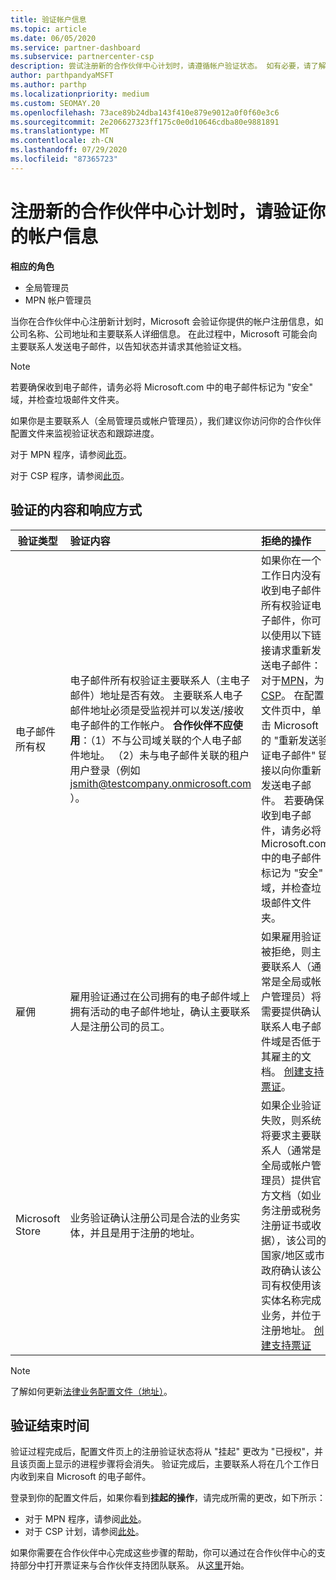 ```yaml
---
title: 验证帐户信息
ms.topic: article
ms.date: 06/05/2020
ms.service: partner-dashboard
ms.subservice: partnercenter-csp
description: 尝试注册新的合作伙伴中心计划时，请遵循帐户验证状态。 如有必要，请了解如何提供其他信息。
author: parthpandyaMSFT
ms.author: parthp
ms.localizationpriority: medium
ms.custom: SEOMAY.20
ms.openlocfilehash: 73ace89b24dba143f410e879e9012a0f0f60e3c6
ms.sourcegitcommit: 2e206627323ff175c0e0d10646cdba80e9881891
ms.translationtype: MT
ms.contentlocale: zh-CN
ms.lasthandoff: 07/29/2020
ms.locfileid: "87365723"
---
```

# <a name="verify-your-account-information-when-you-enroll-in-a-new-partner-center-program"></a>注册新的合作伙伴中心计划时，请验证你的帐户信息

**相应的角色**

- 全局管理员
- MPN 帐户管理员

当你在合作伙伴中心注册新计划时，Microsoft 会验证你提供的帐户注册信息，如公司名称、公司地址和主要联系人详细信息。 在此过程中，Microsoft 可能会向主要联系人发送电子邮件，以告知状态并请求其他验证文档。

>[!NOTE]
>若要确保收到电子邮件，请务必将 Microsoft.com 中的电子邮件标记为 "安全" 域，并检查垃圾邮件文件夹。

如果你是主要联系人（全局管理员或帐户管理员），我们建议你访问你的合作伙伴配置文件来监视验证状态和跟踪进度。

对于 MPN 程序，请参阅[此页](https://partner.microsoft.com/pcv/accountsettings/connectedpartnerprofile)。

对于 CSP 程序，请参阅[此页](https://partner.microsoft.com/pcv/accountsettings/partnerprofile)。


## <a name="what-is-verified-and-how-to-respond"></a>验证的内容和响应方式

|**验证类型**   |**验证内容**   |**拒绝的操作**   |
|----------------------------|:-----------------------------------|:--------------------------------------|
|电子邮件所有权   |电子邮件所有权验证主要联系人（主电子邮件）地址是否有效。 主要联系人电子邮件地址必须是受监视并可以发送/接收电子邮件的工作帐户。 **合作伙伴不应使用**：（1）不与公司域关联的个人电子邮件地址。 （2）未与电子邮件关联的租户用户登录（例如 jsmith@testcompany.onmicrosoft.com ）。  |如果你在一个工作日内没有收到电子邮件所有权验证电子邮件，你可以使用以下链接请求重新发送电子邮件：对于[MPN](https://partner.microsoft.com/pcv/accountsettings/connectedpartnerprofile)，为[CSP](https://partner.microsoft.com/pcv/accountsettings/partnerprofile)。 在配置文件页中，单击 Microsoft 的 "重新发送验证电子邮件" 链接以向你重新发送电子邮件。 若要确保收到电子邮件，请务必将 Microsoft.com 中的电子邮件标记为 "安全" 域，并检查垃圾邮件文件夹。|
|雇佣 |雇用验证通过在公司拥有的电子邮件域上拥有活动的电子邮件地址，确认主要联系人是注册公司的员工。|如果雇用验证被拒绝，则主要联系人（通常是全局或帐户管理员）将需要提供确认联系人电子邮件域是否低于其雇主的文档。 [创建支持票证](https://partner.microsoft.com/dashboard/support/csp/servicerequests/create?stage=2&topicid=c34a5c81-a111-476d-11a4-81c808c37a6b)。|
|Microsoft Store   |业务验证确认注册公司是合法的业务实体，并且是用于注册的地址。|如果企业验证失败，则系统将要求主要联系人（通常是全局或帐户管理员）提供官方文档（如业务注册或税务注册证书或收据），该公司的国家/地区或市政府确认该公司有权使用该实体名称完成业务，并位于注册地址。 [创建支持票证](https://partner.microsoft.com/dashboard/support/csp/servicerequests/create?stage=2&topicid=52ac28f3-d58f-99d9-9846-3df5a6477c54)|

>[!NOTE]
>了解如何更新[法律业务配置文件（地址）](update-your-partner-profile.md)。

## <a name="when-verification-concludes"></a>验证结束时间

验证过程完成后，配置文件页上的注册验证状态将从 "挂起" 更改为 "已授权"，并且该页面上显示的进程步骤将会消失。
验证完成后，主要联系人将在几个工作日内收到来自 Microsoft 的电子邮件。 

登录到你的配置文件后，如果你看到**挂起的操作**，请完成所需的更改，如下所示：

- 对于 MPN 程序，请参阅[此处](https://partner.microsoft.com/pcv/accountsettings/connectedpartnerprofile)。  
- 对于 CSP 计划，请参阅[此处](https://partner.microsoft.com/pcv/accountsettings/partnerprofile)。

如果你需要在合作伙伴中心完成这些步骤的帮助，你可以通过在合作伙伴中心的支持部分中打开票证来与合作伙伴支持团队联系。  从[这里](https://partner.microsoft.com/dashboard/support/servicerequests/create?stage=2&topicid=21655de7-7dbb-4927-33a2-f60f45feadf3)开始。


